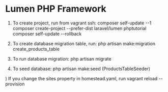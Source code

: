 # Lumen PHP Framework

1) To create project, run from vagrant ssh:
composer self-update --1
composer create-project --prefer-dist laravel/lumen phptutorial
composer self-update --rollback

2) To create database migration table, run:
php artisan make:migration create_products_table

3) To run database migration:
php artisan migrate

4) To seed database:
php artisan make:seed (ProductsTableSeeder)

) If you change the sites property in homestead.yaml, run
vagrant reload --provision